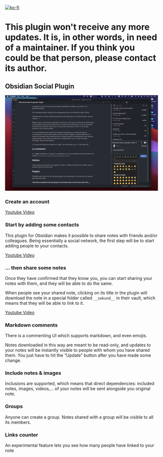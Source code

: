 [![ko-fi](https://ko-fi.com/img/githubbutton_sm.svg)](https://ko-fi.com/X8X3C08KJ)

# This plugin won't receive any more updates. It is, in other words, in need of a maintainer. If you think you could be that person, please contact its author.

## Obsidian Social Plugin

![screenshot-full](screenshot-full.png)

### Create an account

[Youtube Video](https://www.youtube.com/watch?v=NejE-5SJwVk)

### Start by adding some contacts

This plugin for Obsidian makes it possible to share notes with friends and/or colleagues. Being essentially a social network, the first step will be to start adding people to your contacts.

[Youtube Video](https://www.youtube.com/watch?v=dOmWFUkA55M)

### ... then share some notes

Once they have confirmed that they know you, you can start sharing your notes with them, and they will be able to do the same.

When people see your shared note, clicking on its title in the plugin will download the note in a special folder called `__sekund__` in their vault, which means that they will be able to link to it.

[Youtube Video](https://www.youtube.com/watch?v=dYRIT0TjHdA)

### Markdown comments

There is a commenting UI which supports markdown, and even emojis.

Notes downloaded in this way are meant to be read-only, and updates to your notes will be instantly visible to people with whom you have shared them. You just have to hit the “Update” button after you have made some change.

### Include notes & images

Inclusions are supported, which means that direct dependencies: included notes, images, videos,… of your notes will be sent alongside you original note.

### Groups

Anyone can create a group. Notes shared with a group will be visible to all its members.

### Links counter

An experimental feature lets you see how many people have linked to your note
